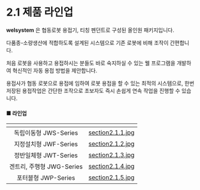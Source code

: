 # 2.1 제품 라인업

**welsystem** 은 협동로봇 용접기, 티칭 펜던트로 구성된 올인원 패키지입니다.

다품종-소량생산에 적합하도록 설계된 시스템으로 기존 로봇에 비해 조작이 간편합니다.&#x20;

처음 로봇을 사용하고 용접하시는 분들도 바로 숙지하실 수 있는 웰 프로그램을 개발하여 혁신적인 자동 용접 방법을 제안합니다.&#x20;

용접사가 협동 로봇으로 용접에 임하여 로봇 용접을 할 수 있는 최적의 시스템으로, 한번 저장된 용접작업은 간단한 조작으로 초보자도 즉시 손쉽게 연속 작업을 진행할 수 있습니다.

#### ■ 라인업

<table data-view="cards"><thead><tr><th align="center"></th><th data-hidden data-card-cover data-type="files"></th></tr></thead><tbody><tr><td align="center">독립이동형  JWS-Series</td><td><a href="img/section2.1.1.jpg">section2.1.1.jpg</a></td></tr><tr><td align="center">지정설치형  JWF-Series</td><td><a href="img/section2.1.2.jpg">section2.1.2.jpg</a></td></tr><tr><td align="center">정반일체형  JWT-Series</td><td><a href="img/section2.1.3.jpg">section2.1.3.jpg</a></td></tr><tr><td align="center">겐트리, 주행형 JWG-Series</td><td><a href="img/section2.1.4.jpg">section2.1.4.jpg</a></td></tr><tr><td align="center">포터블형  JWP-Series</td><td><a href="img/section2.1.5.jpg">section2.1.5.jpg</a></td></tr></tbody></table>
